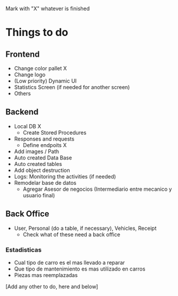 Mark with "X" whatever is finished

# Things to do
## Frontend
* Change color pallet X
* Change logo 
* (Low priority) Dynamic UI
* Statistics Screen (if needed for another screen)
* Others

## Backend
* Local DB X
    * Create Stored Procedures 
* Responses and requests
    * Define endpoits X
* Add images / Path
* Auto created Data Base
* Auto created tables
* Add object destruction
* Logs: Monitoring the activities (if needed)
* Remodelar base de datos
    * Agregar Asesor de negocios (Intermediario entre mecanico y usuario final)

## Back Office
* User, Personal (do a table, if necessary), Vehicles, Receipt
    * Check what of these need a back office

### Estadisticas
* Cual tipo de carro es el mas llevado a reparar
* Que tipo de mantenimiento es mas utilizado en carros
* Piezas mas reemplazadas

[Add any other to do, here and below]
